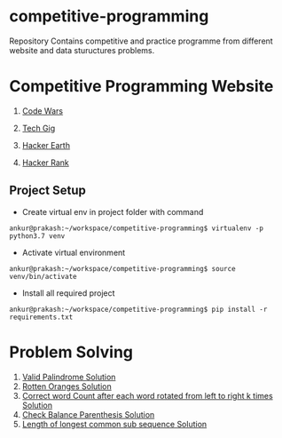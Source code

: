 # competitive-programming
Repository Contains competitive and practice programme from different website and data stuructures problems.

# Competitive Programming Website

1. [Code Wars](https://www.codewars.com/users/ankur5674u "Click to open Github")

2. [Tech Gig](https://www.techgig.com/ankur5674u "Click to open Github")

3. [Hacker Earth](https://www.hackerearth.com/@ankur5674u "Click to open Github")

4. [Hacker Rank](https://www.hackerrank.com/ankur5674u "Click to open Github")


## Project Setup

* Create virtual env in project folder with command
```console
ankur@prakash:~/workspace/competitive-programming$ virtualenv -p python3.7 venv
```

* Activate virtual environment
```console
ankur@prakash:~/workspace/competitive-programming$ source venv/bin/activate
```

* Install all required project
```console
ankur@prakash:~/workspace/competitive-programming$ pip install -r requirements.txt 
```
# Problem Solving

1. [Valid Palindrome Solution](https://github.com/ankur5674u/competitive-programming/blob/master/leet_code/palindrome.py "Click to open Solution")<br>
1. [Rotten Oranges Solution](https://github.com/ankur5674u/competitive-programming/blob/master/leet_code/rotten_oranges.py "Click to open Solution")<br>
1. [Correct word Count after each word rotated from left to right k times Solution](https://github.com/ankur5674u/competitive-programming/blob/master/code_wars/string_rotation.py "Click to open Solution")<br>
1. [Check Balance Parenthesis Solution](https://github.com/ankur5674u/competitive-programming/blob/master/code_wars/balance_parentheses.py "Click to open Solution")<br>
1. [Length of longest common sub sequence Solution](https://github.com/ankur5674u/competitive-programming/blob/master/longest_common_sub_sequence.py "Click to open Solution")<br>
